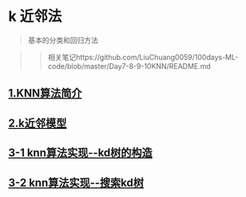 # k 近邻法
>  基本的分类和回归方法

>> 相关笔记https://github.com/LiuChuang0059/100days-ML-code/blob/master/Day7-8-9-10KNN/README.md


##  [1.KNN算法简介](https://github.com/LiuChuang0059/Machine_Learning/blob/master/Statical_Learning/Chapter_3-KNN/3.1KNN%E7%AE%97%E6%B3%95.md)


##  [2.k近邻模型](https://github.com/LiuChuang0059/Machine_Learning/blob/master/Statical_Learning/Chapter_3-KNN/3.2k%E8%BF%91%E9%82%BB%E6%A8%A1%E5%9E%8B.md)


## [3-1 knn算法实现--kd树的构造](https://github.com/LiuChuang0059/Machine_Learning/blob/master/Statical_Learning/Chapter_3-KNN/3.3-2k%E8%BF%91%E9%82%BB%E6%B3%95%E7%9A%84%E5%AE%9E%E7%8E%B0%EF%BC%9Akd%E6%A0%91%E6%9E%84%E9%80%A0.md)


## [3-2 knn算法实现--搜索kd树](https://github.com/LiuChuang0059/Machine_Learning/blob/master/Statical_Learning/Chapter_3-KNN/3.3-1k%E8%BF%91%E9%82%BB%E6%B3%95%E7%9A%84%E5%AE%9E%E7%8E%B0%3A%E6%90%9C%E7%B4%A2kd%E6%A0%91.md)

